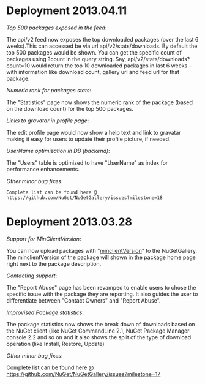 # Deployment 2013.04.11  #

*Top 500 packages exposed in the feed*:

   The api/v2 feed now exposes the top downloaded packages (over the last 6 weeks).This can accessed be via url api/v2/stats/downloads. By default the top 500 packages would be shown.
   You can get the specific count of packages using ?count in the query string.
   Say, api/v2/stats/downloads?count=10 would return the top 10 downloaded packages in last 6 weeks - with information like download count, gallery url and feed url for that package.

*Numeric rank for packages stats*:

   The "Statistics" page now shows the numeric rank of the package (based on the download count) for the top 500 packages.

*Links to gravatar in profile page*:

   The edit profile page would now show a help text and link to gravatar making it easy for users to update their profile picture, if needed.

*UserName optimization in DB (backend)*:

   The "Users" table is optimized to have "UserName" as index for performance enhancements.

*Other minor bug fixes*:

    Complete list can be found here @ https://github.com/NuGet/NuGetGallery/issues?milestone=18
   


# Deployment 2013.03.28  #

*Support for MinClientVersion*:

   You can now upload packages with "[minclientVersion](http://nuget.codeplex.com/wikipage?title=NuGet%202.5%20list%20of%20features%20for%20Testing%20days%203%2f27%20to%203%2f29%20%2c%202013 )" to the NuGetGallery.
   The minclientVersion of the package will shown in the package home page right next to the package description.

*Contacting support*:

   The "Report Abuse" page has been revamped to enable users to chose the specific issue with the package they are reporting. It also guides the user to differentiate between "Contact Owners" and "Report Abuse".   

*Improvised Package statistics*:
   
   The package statistics now shows the break down of downloads based on the NuGet client (like NuGet CommandLine 2.1, NuGet Package Manager console 2.2 and so on and it also shows the split of the type of download operation (like Install, Restore, Update)

*Other minor bug fixes*:

   Complete list can be found here @ https://github.com/NuGet/NuGetGallery/issues?milestone=17


